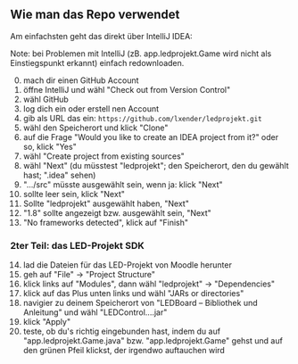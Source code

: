 ## Wie man das Repo verwendet
Am einfachsten geht das direkt über IntelliJ IDEA:

Note: bei Problemen mit IntelliJ (zB. app.ledprojekt.Game wird nicht als Einstiegspunkt erkannt) einfach redownloaden.

0. mach dir einen GitHub Account
1. öffne IntelliJ und wähl "Check out from Version Control"
2. wähl GitHub
3. log dich ein oder erstell nen Account
4. gib als URL das ein: ```https://github.com/lxender/ledprojekt.git```
5. wähl den Speicherort und klick "Clone"
6. auf die Frage "Would you like to create an IDEA project from it?" oder so, klick "Yes"
7. wähl "Create project from existing sources"
8. wähl "Next" (du müsstest "ledprojekt"; den Speicherort, den du gewählt hast; ".idea" sehen)
9. ".../src" müsste ausgewählt sein, wenn ja: klick "Next"
10. sollte leer sein, klick "Next"
11. Sollte "ledprojekt" ausgewählt haben, "Next"
12. "1.8" sollte angezeigt bzw. ausgewählt sein, "Next"
13. "No frameworks detected", klick auf "Finish"

### 2ter Teil: das LED-Projekt SDK
14. lad die Dateien für das LED-Projekt von Moodle herunter
15. geh auf "File" -> "Project Structure"
16. klick links auf "Modules", dann wähl "ledprojekt" -> "Dependencies"
17. klick auf das Plus unten links und wähl "JARs or directories"
18. navigier zu deinem Speicherort von "LEDBoard – Bibliothek und Anleitung" und wähl "LEDControl....jar"
19. klick "Apply"
20. teste, ob du's richtig eingebunden hast, indem du auf "app.ledprojekt.Game.java" bzw. "app.ledprojekt.Game" gehst und auf den grünen Pfeil klickst, der irgendwo auftauchen wird